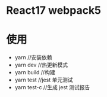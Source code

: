 # React17 webpack5

# 使用

-   yarn //安装依赖
-   yarn dev //热更新模式
-   yarn build //构建
-   yarn test //jest 单元测试
-   yarn test-c //生成 jest 测试报告
